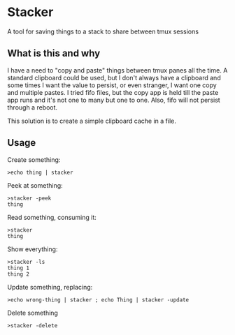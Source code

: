 # Stacker
A tool for saving things to a stack to share between tmux sessions

## What is this and why

I have a need to "copy and paste" things between tmux panes all the time. A
standard clipboard could be used, but I don't always have a clipboard and some
times I want the value to persist, or even stranger, I want one copy and multiple
pastes. I tried fifo files, but the copy app is held till the paste app runs and
it's not one to many but one to one. Also, fifo will not persist through a reboot.

This solution is to create a simple clipboard cache in a file.

## Usage

Create something:

	>echo thing | stacker
	
Peek at something:

	>stacker -peek
	thing

Read something, consuming it:

	>stacker
	thing

Show everything:

	>stacker -ls
	thing 1
	thing 2

Update something, replacing:

	>echo wrong-thing | stacker ; echo Thing | stacker -update

Delete something

	>stacker -delete